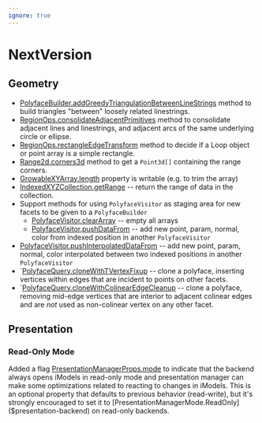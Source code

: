 ```yaml
---
ignore: true
---
```

# NextVersion

## Geometry

* [PolyfaceBuilder.addGreedyTriangulationBetweenLineStrings]($geometry) method to build triangles "between" loosely related linestrings.
* [RegionOps.consolidateAdjacentPrimitives]($geometry) method to consolidate adjacent lines and linestrings, and adjacent arcs of the same underlying circle or ellipse.
* [RegionOps.rectangleEdgeTransform]($geometry) method to decide if a Loop object or point array is a simple rectangle.
* [Range2d.corners3d]($geometry) method to get a `Point3d[]` containing the range corners.
* [GrowableXYArray.length]($geometry) property is writable (e.g. to trim the array)
* [IndexedXYZCollection.getRange]($geometry) -- return the range of data in the collection.
* Support methods for using `PolyfaceVisitor` as staging area for new facets to be given to a `PolyfaceBuilder`
  * [PolyfaceVisitor.clearArray]($geometry) -- empty all arrays
  * [PolyfaceVisitor.pushDataFrom]($geometry) -- add new point, param, normal, color from indexed position in another `PolyfaceVisitor`
* [PolyfaceVisitor.pushInterpolatedDataFrom]($geometry) -- add new point, param, normal, color interpolated between two indexed positions in another `PolyfaceVisitor`
* `[PolyfaceQuery.cloneWithTVertexFixup]($geometry) -- clone a polyface, inserting vertices within edges that are incident to points on other facets.
* `[PolyfaceQuery.cloneWithColinearEdgeCleanup]($geometry) -- clone a polyface, removing mid-edge vertices that are interior to adjacent colinear edges and are _not_ used as non-colinear vertex on any other facet.

## Presentation

### Read-Only Mode

Added a flag [PresentationManagerProps.mode]($presentation-backend) to indicate that the backend always opens iModels in read-only mode and presentation manager
can make some optimizations related to reacting to changes in iModels. This is an optional property that defaults to previous behavior (read-write), but it's
strongly encouraged to set it to [PresentationManagerMode.ReadOnly]($presentation-backend) on read-only backends.
